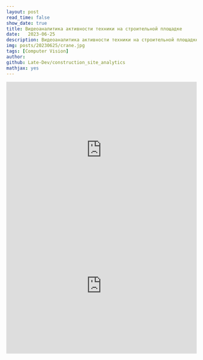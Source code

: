 ```yaml
---
layout: post
read_time: false
show_date: true
title: Видеоаналитика активности техники на строительной площадке
date:   2023-06-25
description: Видеоаналитика активности техники на строительной площадке
img: posts/20230625/crane.jpg
tags: [Computer Vision]
author: 
github: Late-Dev/construction_site_analytics
mathjax: yes
---
```

<iframe src="https://docs.google.com/presentation/d/e/2PACX-1vS3E7DuVZHjPsxyEmZQiPbD5NACRcu-h5B27CxytkS5ns1fv0sXdq9YTzz7rdi5BL35VZBL3erOzhxg/embed?start=false&loop=false&delayms=3000" frameborder="0" width="100%" height="360" allowfullscreen="true" mozallowfullscreen="true" webkitallowfullscreen="true"></iframe>

<iframe width="100%" height="360" src="https://www.youtube.com/embed/ruWxJ816Sj4" title="YouTube video player" frameborder="0" allow="accelerometer; autoplay; clipboard-write; encrypted-media; gyroscope; picture-in-picture; web-share" allowfullscreen></iframe>